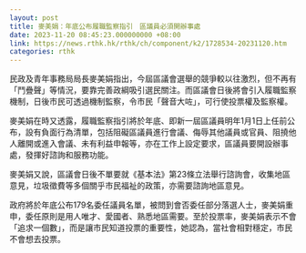 ```yaml
---
layout: post
title: 麥美娟：年底公布履職監察指引　區議員必須開辦事處
date: 2023-11-20 08:45:23.000000000 +08:00
link: https://news.rthk.hk/rthk/ch/component/k2/1728534-20231120.htm
categories: rthk
---
```


民政及青年事務局局長麥美娟指出，今屆區議會選舉的競爭較以往激烈，但不再有「鬥疊聲」等情況，要靠完善政綱吸引選民關注。而區議會日後將會引入履職監察機制，日後市民可透過機制監察，令市民「聲音大咗」，可行使投票權及監察權。 

麥美娟在時又透露，履職監察指引將於年底、即新一屆區議員明年1月1日上任前公布，設有負面行為清單，包括阻礙區議員進行會議、侮辱其他議員或官員、阻撓他人離開或進入會議、未有利益申報等，亦在工作上設定要求，區議員要開設辦事處，發揮好諮詢和服務功能。

麥美娟又說，區議會日後不單要就《基本法》第23條立法舉行諮詢會，收集地區意見，垃圾徵費等多個關乎市民福祉的政策，亦需要諮詢地區意見。

政府將於年底公布179名委任議員名單，被問到會否委任部分落選人士，麥美娟重申，委任原則是用人唯才、愛國者、熟悉地區需要。至於投票率，麥美娟表示不會「追求一個數」，而是讓市民知道投票的重要性，她認為，當社會相對穩定，市民不會想去投票。
